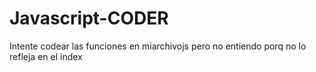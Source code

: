 # Javascript-CODER

Intente codear las funciones en miarchivojs pero no entiendo porq no lo refleja en el index
